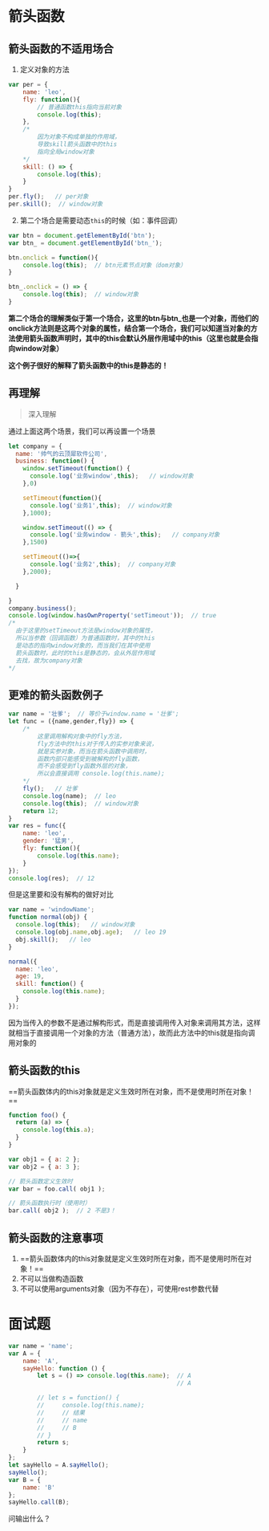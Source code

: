 # 箭头函数

## 箭头函数的不适用场合

1. 定义对象的方法

```js
var per = {
    name: 'leo',
    fly: function(){
        // 普通函数this指向当前对象
        console.log(this);
    },
    /* 
        因为对象不构成单独的作用域，
        导致skill箭头函数中的this
        指向全局window对象
    */
    skill: () => {
        console.log(this);
    }
}
per.fly();   // per对象
per.skill();  // window对象
```

2. 第二个场合是需要动态`this`的时候（如：事件回调）

```js
var btn = document.getElementById('btn');
var btn_ = document.getElementById('btn_');

btn.onclick = function(){
    console.log(this);  // btn元素节点对象（dom对象）
}

btn_.onclick = () => {
    console.log(this);  // window对象
}
```

**第二个场合的理解类似于第一个场合，这里的btn与btn_也是一个对象，而他们的onclick方法则是这两个对象的属性，结合第一个场合，我们可以知道当对象的方法使用箭头函数声明时，其中的this会默认外层作用域中的this（这里也就是会指向window对象）**

**这个例子很好的解释了箭头函数中的this是静态的！**

## 再理解

> 深入理解

通过上面这两个场景，我们可以再设置一个场景

```js
let company = {
  name: '帅气的云顶犀软件公司',
  business: function() {
    window.setTimeout(function() {
      console.log('业务window',this);   // window对象
    },0)

    setTimeout(function(){
      console.log('业务1',this);  // window对象
    },1000);

    window.setTimeout(() => {
      console.log('业务window - 箭头',this);   // company对象
    },1500)

    setTimeout(()=>{
      console.log('业务2',this);  // company对象
    },2000);

  }

}
company.business();
console.log(window.hasOwnProperty('setTimeout'));  // true
/* 
  由于这里的setTimeout方法是window对象的属性，
  所以当参数（回调函数）为普通函数时，其中的this
  是动态的指向window对象的，而当我们在其中使用
  箭头函数时，此时的this是静态的，会从外层作用域
  去找，故为company对象
*/
```

## 更难的箭头函数例子

```js
var name = '壮爹';  // 等价于window.name = '壮爹';
let func = ({name,gender,fly}) => {
    /* 
        这里调用解构对象中的fly方法，
        fly方法中的this对于传入的实参对象来说，
        就是实参对象，而当在箭头函数中调用时，
        函数内部只能感受到被解构的fly函数，
        而不会感受到fly函数外层的对象，
        所以会直接调用 console.log(this.name);
    */
    fly();   // 壮爹
    console.log(name);  // leo
    console.log(this);  // window对象
    return 12;
}
var res = func({
    name: 'leo',
    gender: '猛男',
    fly: function(){
        console.log(this.name);
    }
});
console.log(res);  // 12
```

但是这里要和没有解构的做好对比

```js
var name = 'windowName';
function normal(obj) {
  console.log(this);   // window对象
  console.log(obj.name,obj.age);   // leo 19
  obj.skill();   // leo       
}

normal({
  name: 'leo',
  age: 19,
  skill: function() {
    console.log(this.name);
  }
});
```

因为当传入的参数不是通过解构形式，而是直接调用传入对象来调用其方法，这样就相当于直接调用一个对象的方法（普通方法），故而此方法中的this就是指向调用对象的

## 箭头函数的this

==箭头函数体内的this对象就是定义生效时所在对象，而不是使用时所在对象！==

```js
function foo() {
  return (a) => {
    console.log(this.a);
  }
}

var obj1 = { a: 2 };
var obj2 = { a: 3 };

// 箭头函数定义生效时
var bar = foo.call( obj1 );

// 箭头函数执行时（使用时）
bar.call( obj2 );  // 2 不是3！
```

## 箭头函数的注意事项

1. ==箭头函数体内的this对象就是定义生效时所在对象，而不是使用时所在对象！==
2. 不可以当做构造函数
3. 不可以使用arguments对象（因为不存在），可使用rest参数代替

# 面试题

```js
var name = 'name';
var A = {
    name: 'A',
    sayHello: function () {
        let s = () => console.log(this.name);  // A
                                               // A

        // let s = function() {
        //     console.log(this.name);   
        //     // 结果
        //     // name
        //     // B
        // }
        return s;
    }
};
let sayHello = A.sayHello();
sayHello();  
var B = {
    name: 'B'
};
sayHello.call(B);
```

问输出什么？
